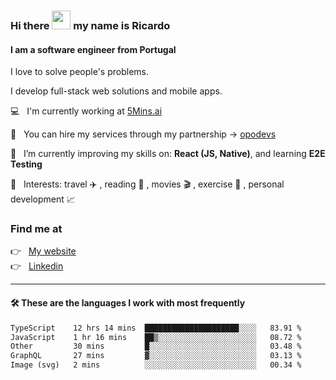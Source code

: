 ### Hi there <img src="https://raw.githubusercontent.com/iampavangandhi/iampavangandhi/master/gifs/Hi.gif" width="30"> my name is Ricardo
#### I am a software engineer from Portugal
I love to solve people's problems.

I develop full-stack web solutions and mobile apps.

💻  &nbsp; I'm currently working at <a href="https://5mins.ai/">5Mins.ai</a>

💼  &nbsp; You can hire my services through my partnership -> <a href="https://github.com/opodevs">opodevs</a>

🌱 &nbsp; I’m currently improving my skills on: **React (JS, Native)**, and learning **E2E Testing**

💙 &nbsp; Interests: travel ✈️ , reading 📖 , movies 🎬 , exercise 🏃 , personal development 📈

### Find me at

<p align="left">
  👉  &nbsp;
  <a href="https://ricardopbarbosa.com" target="_blank">
    My website
  </a>
  <br/>
  👉 &nbsp;
  <a href="https://www.linkedin.com/in/ricardopbarbosa" target="_blank">
    Linkedin
  </a>
</p>

<hr />

#### 🛠 These are the languages I work with most frequently
<!--START_SECTION:waka-->

```txt
TypeScript    12 hrs 14 mins  █████████████████████░░░░   83.91 %
JavaScript    1 hr 16 mins    ██▒░░░░░░░░░░░░░░░░░░░░░░   08.72 %
Other         30 mins         █░░░░░░░░░░░░░░░░░░░░░░░░   03.48 %
GraphQL       27 mins         ▓░░░░░░░░░░░░░░░░░░░░░░░░   03.13 %
Image (svg)   2 mins          ░░░░░░░░░░░░░░░░░░░░░░░░░   00.34 %
```

<!--END_SECTION:waka-->
